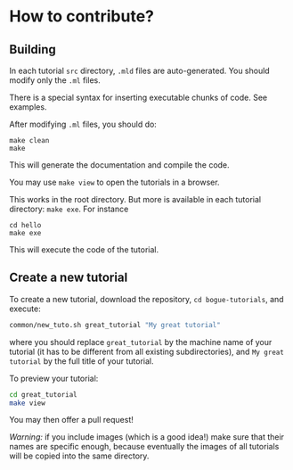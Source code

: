 # How to contribute?

## Building

In each tutorial `src` directory, `.mld` files are auto-generated. You
should modify only the `.ml` files.

There is a special syntax for inserting executable chunks of code. See
examples.

After modifying `.ml` files, you should do:

```
make clean
make
```

This will generate the documentation and compile the code.

You may use `make view` to open the tutorials in a browser.

This works in the root directory. But more is available in each
tutorial directory: `make exe`. For instance

```
cd hello
make exe
```

This will execute the code of the tutorial.

## Create a new tutorial
	
To create a new tutorial, download the repository, `cd
bogue-tutorials`, and execute:

```bash
common/new_tuto.sh great_tutorial "My great tutorial"
```

where you should replace `great_tutorial` by the machine name of your
tutorial (it has to be different from all existing subdirectories),
and `My great tutorial` by the full title of your tutorial.

To preview your tutorial:

```bash
cd great_tutorial
make view
```

You may then offer a pull request!

_Warning:_ if you include images (which is a good idea!) make sure
that their names are specific enough, because eventually the images of
all tutorials will be copied into the same directory.
